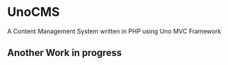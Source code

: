 UnoCMS
===
A Content Management System written in PHP using Uno MVC Framework

Another Work in progress
----------------
